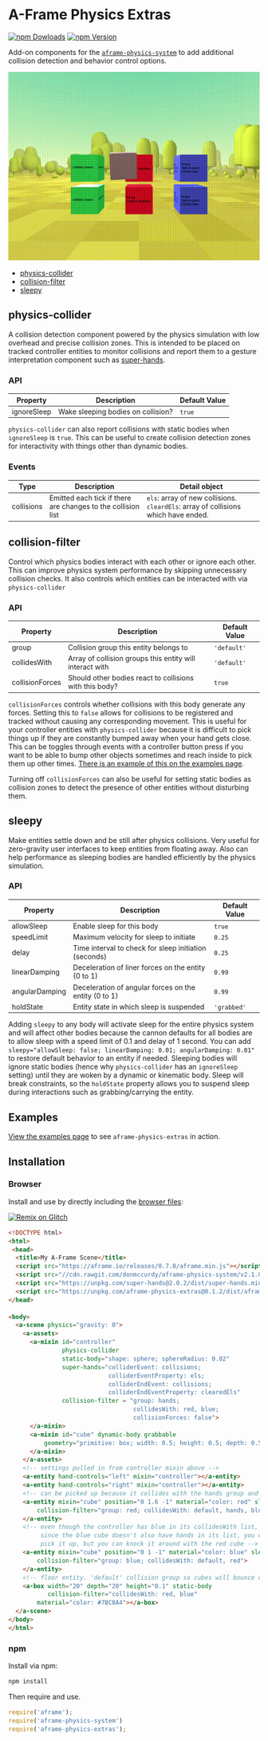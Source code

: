 # A-Frame Physics Extras
[![npm Dowloads](https://img.shields.io/npm/dt/aframe-physics-extras.svg?style=flat-square)](https://www.npmjs.com/package/aframe-physics-extras)
[![npm Version](http://img.shields.io/npm/v/aframe-physics-extras.svg?style=flat-square)](https://www.npmjs.com/package/aframe-physics-extras)

Add-on components for the
[`aframe-physics-system`](https://github.com/donmccurdy/aframe-physics-system)
to add additional collision detection and behavior control options.

![aframe-physics-extras in action](./readme_files/physics.gif)

* [physics-collider](#physics-collider)
* [collision-filter](#collision-filter)
* [sleepy](#sleepy)

## physics-collider

A collision detection component powered by the physics simulation with low
overhead and precise collision zones. This is intended to be placed on
tracked controller entities to monitor collisions and report them to
a gesture interpretation component such as
[super-hands](https://github.com/wmurphyrd/aframe-super-hands-component).

### API

| Property | Description | Default Value |
| -------- | ----------- | ------------- |
| ignoreSleep | Wake sleeping bodies on collision?   | `true` |

`physics-collider` can also report collisions with static bodies when
`ignoreSleep` is `true`. This can be useful to create collision detection zones
for interactivity with things other than dynamic bodies.

### Events

| Type | Description | Detail object |
| --- | --- | --- |
| collisions | Emitted each tick if there are changes to the collision list | `els`: array of new collisions. `cleardEls`: array of collisions which have ended. |

## collision-filter

Control which physics bodies interact with each other or ignore each other.
This can improve physics system performance by skipping unnecessary
collision checks. It also controls which entities can be interacted with
via `physics-collider`

### API

| Property | Description | Default Value |
| -------- | ----------- | ------------- |
| group | Collision group this entity belongs to  | `'default'` |
| collidesWith | Array of collision groups this entity will interact with | `'default'` |
| collisionForces | Should other bodies react to collisions with this body? | `true` |

`collisionForces` controls whether collisions with this body generate any
forces. Setting this to `false` allows for collisions to be registered and
tracked without causing any corresponding movement. This is useful for
your controller entities with `physics-collider` because it is difficult
to pick things up if they are constantly bumped away when your hand gets close.
This can be toggles through events with a controller button press
if you want to be able to bump other
objects sometimes and reach inside to pick them up other times.
[There is an example of this on the examples page](#examples).

Turning off `collisionForces` can also be useful
for setting static bodies as collision zones to detect the presence
of other entities without disturbing them.

## sleepy

Make entities settle down and be still after physics collisions. Very useful
for zero-gravity user interfaces to keep entities from floating away. Also
can help performance as sleeping bodies are handled efficiently by the physics
simulation.

### API

| Property | Description | Default Value |
| -------- | ----------- | ------------- |
| allowSleep | Enable sleep for this body | `true` |
| speedLimit | Maximum velocity for sleep to initiate | `0.25` |
| delay | Time interval to check for sleep initiation (seconds) | `0.25` |
| linearDamping | Deceleration of liner forces on the entity (0 to 1) | `0.99` |
| angularDamping | Deceleration of angular forces on the entity (0 to 1) | `0.99` |
| holdState | Entity state in which sleep is suspended | `'grabbed'` |

Adding `sleepy` to any body will activate sleep for the entire physics system
and will affect other bodies because the cannon defaults for all bodies
are to allow sleep with a speed limit of 0.1 and delay of 1 second. You can
add `sleepy="allowSleep: false; linearDamping: 0.01; angularDamping: 0.01"`
to restore default behavior to an entity if needed.
Sleeping bodies will ignore static bodies
(hence why `physics-collider` has an `ignoreSleep` setting) until they
are woken by a dynamic or kinematic body. Sleep will break constraints,
so the `holdState` property allows you to suspend sleep during interactions
such as grabbing/carrying the entity.

## Examples

[View the examples page](http://wmurphyrd.github.io/aframe-physics-extras/examples/) to see `aframe-physics-extras` in action.

## Installation

### Browser

Install and use by directly including the [browser files](dist):

[![Remix on Glitch](https://cdn.glitch.com/2703baf2-b643-4da7-ab91-7ee2a2d00b5b%2Fremix-button.svg)](https://glitch.com/edit/#!/remix/blue-animal)

```html
<!DOCTYPE html>
<html>
 <head>
  <title>My A-Frame Scene</title>
  <script src="https://aframe.io/releases/0.7.0/aframe.min.js"></script>
  <script src="//cdn.rawgit.com/donmccurdy/aframe-physics-system/v2.1.0/dist/aframe-physics-system.min.js"></script>
  <script src="https://unpkg.com/super-hands@2.0.2/dist/super-hands.min.js"></script>
  <script src="https://unpkg.com/aframe-physics-extras@0.1.2/dist/aframe-physics-extras.min.js"></script>
</head>

<body>
  <a-scene physics="gravity: 0">
    <a-assets>
      <a-mixin id="controller"
               physics-collider
               static-body="shape: sphere; sphereRadius: 0.02"
               super-hands="colliderEvent: collisions;
                            colliderEventProperty: els;
                            colliderEndEvent: collisions;
                            colliderEndEventProperty: clearedEls"
               collision-filter = "group: hands;
                                   collidesWith: red, blue;
                                   collisionForces: false">
      </a-mixin>
      <a-mixin id="cube" dynamic-body grabbable
          geometry="primitive: box; width: 0.5; height: 0.5; depth: 0.5">
      </a-mixin>
    </a-assets>
    <!-- settings pulled in from controller mixin above -->
    <a-entity hand-controls="left" mixin="controller"></a-entity>
    <a-entity hand-controls="right" mixin="controller"></a-entity>
    <!-- can be picked up because it collides with the hands group and vice versa -->
    <a-entity mixin="cube" position="0 1.6 -1" material="color: red" sleepy
        collision-filter="group: red; collidesWith: default, hands, blue">
    </a-entity>
    <!-- even though the controller has blue in its collidesWith list,
         since the blue cube doesn't also have hands in its list, you cannot
         pick it up, but you can knock it around with the red cube -->
    <a-entity mixin="cube" position="0 1 -1" material="color: blue" sleepy
        collision-filter="group: blue; collidesWith: default, red">
    </a-entity>
    <!-- floor entity. 'default' collision group so cubes will bounce off -->
    <a-box width="20" depth="20" height="0.1" static-body
           collision-filter="collidesWith: red, blue"
        material="color: #7BC8A4"></a-box>
  </a-scene>
</body>
</html>
```

### npm

Install via npm:

```bash
npm install
```

Then require and use.

```js
require('aframe');
require('aframe-physics-system')
require('aframe-physics-extras');
```

